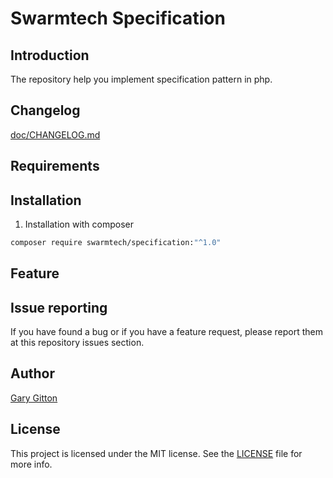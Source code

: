 # Swarmtech Specification

## Introduction

The repository help you implement specification pattern in php.


## Changelog

[doc/CHANGELOG.md](doc/CHANGELOG.md)


## Requirements


## Installation
1. Installation with composer
```bash
composer require swarmtech/specification:"^1.0"
```

## Feature


## Issue reporting
If you have found a bug or if you have a feature request, please report them at this repository issues section.

## Author
[Gary Gitton](https://github.com/garygitton)

## License
This project is licensed under the MIT license. 
See the [LICENSE](https://github.com/swarmtech/doctrine/blob/master/LICENSE) file for more info.
